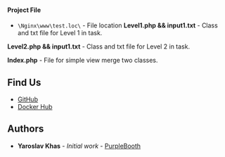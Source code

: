 #### Project File 

* `\Nginx\www\test.loc\` - File location
**Level1.php && input1.txt** - Class and txt file for Level 1 in task.

**Level2.php && input1.txt** - Class and txt file for Level 2 in task.

**Index.php** - File for simple view merge two classes.

## Find Us

* [GitHub](https://github.com/Punisher28/TestAgiliWay)
* [Docker Hub](https://hub.docker.com/r/developer98/testagiliway)

## Authors

* **Yaroslav Khas** - *Initial work* - [PurpleBooth](https://github.com/Punisher28)
